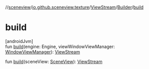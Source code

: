 //[sceneview](../../../../index.md)/[io.github.sceneview.texture](../../index.md)/[ViewStream](../index.md)/[Builder](index.md)/[build](build.md)

# build

[androidJvm]\
fun [build](build.md)(engine: Engine, viewWindowViewManager: [WindowViewManager](../../../io.github.sceneview.managers/-window-view-manager/index.md)): [ViewStream](../index.md)

fun [build](build.md)(sceneView: [SceneView](../../../io.github.sceneview/-scene-view/index.md)): [ViewStream](../index.md)
